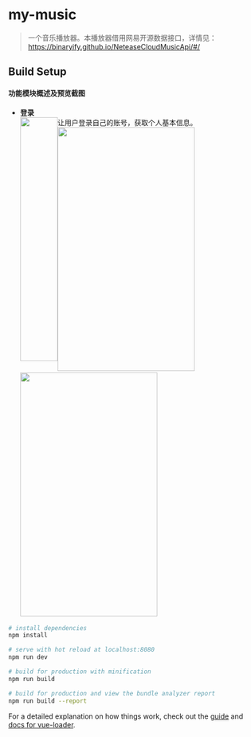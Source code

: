 # my-music

> 一个音乐播放器。本播放器借用网易开源数据接口，详情见：https://binaryify.github.io/NeteaseCloudMusicApi/#/

## Build Setup
#### 功能模块概述及预览截图
- **登录**
    <br/>让用户登录自己的账号，获取个人基本信息。
    <div style="float: left">
      <img style="display:inline" src="https://sunnytomoyo.github.io/MyMusic/%E4%B8%8A%E4%BC%A0%E7%9A%84%E5%9B%BE%E7%89%87/1.png" 
           width=75 height=489 />
    </div>
    <img style="display:inline" src="https://sunnytomoyo.github.io/MyMusic/%E4%B8%8A%E4%BC%A0%E7%9A%84%E5%9B%BE%E7%89%87/2.png" 
           width=275 height=489 />
    <img style="display:inline" src="https://sunnytomoyo.github.io/MyMusic/%E4%B8%8A%E4%BC%A0%E7%9A%84%E5%9B%BE%E7%89%87/3.png" 
           width=275 height=489 />
    

``` bash
# install dependencies
npm install

# serve with hot reload at localhost:8080
npm run dev

# build for production with minification
npm run build

# build for production and view the bundle analyzer report
npm run build --report
```

For a detailed explanation on how things work, check out the [guide](http://vuejs-templates.github.io/webpack/) and [docs for vue-loader](http://vuejs.github.io/vue-loader).
